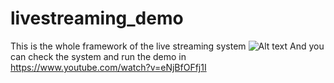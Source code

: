 # livestreaming_demo
This is the whole framework of the live streaming system
![Alt text](https://github.com/ullstreaming2020/livestreaming_demo/blob/master/pic.png)
And you can check the system and run the demo in
https://www.youtube.com/watch?v=eNjBfOFfj1I
